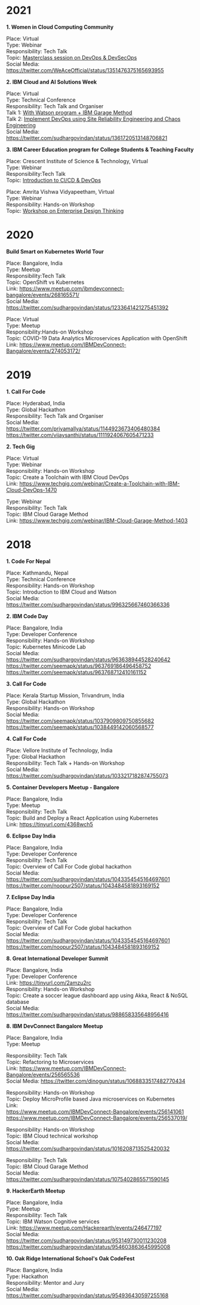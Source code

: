 # 2021

<p>
<b>1. Women in Cloud Computing Community</b>

Place: Virtual
<br>
Type: Webinar
<br>
Responsibility: Tech Talk
<br>
Topic: <a href="https://we-ace.com/events/detail/985806-masterclass-session-on-devops-devsecops-by-sudharshan-govindan">Masterclass session on DevOps & DevSecOps</a>
<br>
Social Media: https://twitter.com/WeAceOfficial/status/1351476375165693955
</p>

<p>
<b>2. IBM Cloud and AI Solutions Week</b>

Place: Virtual
<br>
Type: Technical Conference
<br>
Responsibility: Tech Talk and Organiser
<br>
Talk 1: <a href="https://www.cloudexpertsweb.com/ibmcew2021/day1.php">With Watson program + IBM Garage Method</a>
<br>
Talk 2: <a href="https://www.cloudexpertsweb.com/ibmcew2021/day3.php">Implement DevOps using Site Reliability Engineering and Chaos Engineering</a>
<br>
Social Media: https://twitter.com/sudhargovindan/status/1361720513148706821
</p>

<p>
<b>3. IBM Career Education program for College Students & Teaching Faculty</b>

Place: Crescent Institute of Science & Technology, Virtual
<br>
Type: Webinar
<br>
Responsibility:Tech Talk
<br>
Topic: <a href="https://crescent.education/university/schools/school-of-computer-information-and-mathematical-sciences/department-of-computer-science-and-engineering/accolades/ibm-career-education-program">Introduction to CI/CD & DevOps</a>
<br>

Place: Amrita Vishwa Vidyapeetham, Virtual
<br>
Type: Webinar
<br>
Responsibility: Hands-on Workshop
<br>
Topic: <a href="https://intranet.cb.amrita.edu/download/public/2021/cir/newsletter/Utkarsh_May2021.pdf">Workshop on Enterprise Design Thinking</a>
</p>

# 2020

<p>
<b>Build Smart on Kubernetes World Tour</b>

Place: Bangalore, India
<br>
Type: Meetup
<br>
Responsibility:Tech Talk
<br>
Topic: OpenShift vs Kubernetes
<br>
Link: https://www.meetup.com/ibmdevconnect-bangalore/events/268165571/
<br>
Social Media: https://twitter.com/sudhargovindan/status/1233641421275451392
<br>

Place: Virtual
<br>
Type: Meetup
<br>
Responsibility:Hands-on Workshop
<br>
Topic: COVID-19 Data Analytics Microservices Application with OpenShift
<br>
Link: https://www.meetup.com/IBMDevConnect-Bangalore/events/274053172/
</p>

# 2019

<p>
<b>1. Call For Code</b>

Place: Hyderabad, India
<br>
Type: Global Hackathon
<br>
Responsibility: Tech Talk and Organiser
<br>
Social Media:
<br>
https://twitter.com/priyamallya/status/1144923673406480384
<br>
https://twitter.com/vijaysanthi/status/1111924067605471233
<br>
</p>

<p>
<b>2. Tech Gig</b>

Place: Virtual
<br>
Type: Webinar
<br>
Responsibility: Hands-on Workshop
<br>
Topic: Create a Toolchain with IBM Cloud DevOps
<br>
Link: https://www.techgig.com/webinar/Create-a-Toolchain-with-IBM-Cloud-DevOps-1470
<br>

Type: Webinar
<br>
Responsibility: Tech Talk
<br>
Topic: IBM Cloud Garage Method
<br>
Link: https://www.techgig.com/webinar/IBM-Cloud-Garage-Method-1403
<br>
</p>

# 2018

<p>
<b>1. Code For Nepal</b>

Place: Kathmandu, Nepal
<br>
Type: Technical Conference
<br>
Responsibility: Hands-on Workshop
<br>
Topic: Introduction to IBM Cloud and Watson
<br>
Social Media: https://twitter.com/sudhargovindan/status/996325667460366336
<br>
</p>

<p>
<b>2. IBM Code Day</b>

Place: Bangalore, India
<br>
Type: Developer Conference
<br>
Responsibility: Hands-on Workshop
<br>
Topic: Kubernetes Minicode Lab
<br>
Social Media:
<br>
https://twitter.com/sudhargovindan/status/963638944528240642
<br>
https://twitter.com/seemapk/status/963769186496458752
<br>
https://twitter.com/seemapk/status/963768712410161152
<br>
</p>

<p>
<b>3. Call For Code</b>

Place: Kerala Startup Mission, Trivandrum, India
<br>
Type: Global Hackathon
<br>
Responsibility: Hands-on Workshop
<br>
Social Media: 
<br>
https://twitter.com/seemapk/status/1037909809750855682
<br>
https://twitter.com/seemapk/status/1038449142060568577
<br>
</p>

<p>
<b>4. Call For Code</b>

Place: Vellore Institute of Technology, India
<br>
Type: Global Hackathon
<br>
Responsibility: Tech Talk + Hands-on Workshop
<br>
Social Media: https://twitter.com/sudhargovindan/status/1033217182874755073
<br>
</p>

<p>
<b>5. Container Developers Meetup - Bangalore</b>

Place: Bangalore, India
<br>
Type: Meetup
<br>
Responsibility: Tech Talk
<br>
Topic: Build and Deploy a React Application using Kubernetes
<br>
Link: https://tinyurl.com/4368wch5
<br>
</p>

<p>
<b>6. Eclipse Day India</b>

Place: Bangalore, India
<br>
Type: Developer Conference
<br>
Responsibility: Tech Talk
<br>
Topic: Overview of Call For Code global hackathon
<br>
Social Media:
<br>
https://twitter.com/sudhargovindan/status/1043354545164697601
<br>
https://twitter.com/noopur2507/status/1043484581893169152
<br>
</p>

<p>
<b>7. Eclipse Day India</b>

Place: Bangalore, India
<br>
Type: Developer Conference
<br>
Responsibility: Tech Talk
<br>
Topic: Overview of Call For Code global hackathon
<br>
Social Media:
<br>
https://twitter.com/sudhargovindan/status/1043354545164697601
<br>
https://twitter.com/noopur2507/status/1043484581893169152
<br>
</p>

<p>
<b>8. Great International Developer Summit</b>

Place: Bangalore, India
<br>
Type: Developer Conference
<br>
Link: https://tinyurl.com/2amzu2rc
<br>
Responsibility: Hands-on Workshop
<br>
Topic: Create a soccer league dashboard app using Akka, React & NoSQL database
<br>
Social Media: https://twitter.com/sudhargovindan/status/988658335648956416
<br>
</p>

<p>
<b>8. IBM DevConnect Bangalore Meetup</b>

Place: Bangalore, India
<br>
Type: Meetup
<br>

Responsibility: Tech Talk
<br>
Topic: Refactoring to Microservices
<br>
Link: https://www.meetup.com/IBMDevConnect-Bangalore/events/256565536
<br>
Social Media: https://twitter.com/dinogun/status/1068833517482770434
<br>

Responsibility: Hands-on Workshop
<br>
Topic: Deploy MicroProfile based Java microservices on Kubernetes
<br>
Link:
<br>
https://www.meetup.com/IBMDevConnect-Bangalore/events/256141061
<br>
https://www.meetup.com/IBMDevConnect-Bangalore/events/256537019/
<br>

Responsibility: Hands-on Workshop
<br>
Topic: IBM Cloud technical workshop
<br>
Social Media: https://twitter.com/sudhargovindan/status/1016208713525420032
<br>

Responsibility: Tech Talk
<br>
Topic: IBM Cloud Garage Method
<br>
Social Media: https://twitter.com/sudhargovindan/status/1075402865571590145
<br>
</p>

<p>
<b>9. HackerEarth Meetup</b>

Place: Bangalore, India
<br>
Type: Meetup
<br>
Responsibility: Tech Talk
<br>
Topic: IBM Watson Cognitive services
<br>
Link: https://www.meetup.com/Hackerearth/events/246477197
<br>
Social Media:
<br>
https://twitter.com/sudhargovindan/status/953149730011230208
<br>
https://twitter.com/sudhargovindan/status/954603863645995008
<br>
</p>

<p>
<b>10. Oak Ridge International School's Oak CodeFest</b>

Place: Bangalore, India
<br>
Type: Hackathon
<br>
Responsibility: Mentor and Jury
<br>
Social Media: https://twitter.com/sudhargovindan/status/954936430597255168
<br>
</p>
